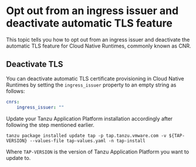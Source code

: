 # Opt out from an ingress issuer and deactivate automatic TLS feature

This topic tells you how to opt out from an ingress issuer and deactivate the automatic TLS feature for Cloud Native Runtimes, commonly known as CNR.

## <a id="deactivate-tls"></a> Deactivate TLS

You can deactivate automatic TLS certificate provisioning in Cloud Native Runtimes by setting the `ingress_issuer` property to an empty string as follows:

```yaml
cnrs:
    ingress_issuer: ""
```

Update your Tanzu Application Platform installation accordingly after following the step mentioned earlier.

```console
tanzu package installed update tap -p tap.tanzu.vmware.com -v ${TAP-VERSION} --values-file tap-values.yaml -n tap-install
```

Where `TAP-VERSION` is the version of Tanzu Application Platform you want to update to.
